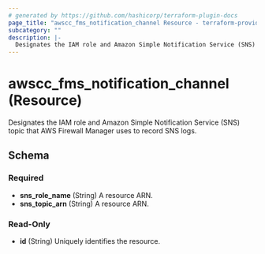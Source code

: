 ```yaml
---
# generated by https://github.com/hashicorp/terraform-plugin-docs
page_title: "awscc_fms_notification_channel Resource - terraform-provider-awscc"
subcategory: ""
description: |-
  Designates the IAM role and Amazon Simple Notification Service (SNS) topic that AWS Firewall Manager uses to record SNS logs.
---
```


# awscc_fms_notification_channel (Resource)

Designates the IAM role and Amazon Simple Notification Service (SNS) topic that AWS Firewall Manager uses to record SNS logs.



<!-- schema generated by tfplugindocs -->
## Schema

### Required

- **sns_role_name** (String) A resource ARN.
- **sns_topic_arn** (String) A resource ARN.

### Read-Only

- **id** (String) Uniquely identifies the resource.


